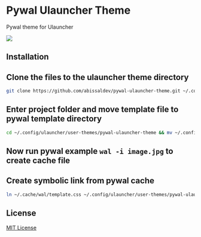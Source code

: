 
# Pywal Ulauncher Theme

Pywal theme for Ulauncher

![](example.gif)

## Installation

## Clone the files to the ulauncher theme directory

```bash
git clone https://github.com/abissaldev/pywal-ulauncher-theme.git ~/.config/ulauncher/user-themes/pywal-ulauncher-theme
```


## Enter project folder and move template file to pywal template directory
```bash
cd ~/.config/ulauncher/user-themes/pywal-ulauncher-theme && mv ~/.config/wal/templates/template.css
```

## Now run pywal example ```wal -i image.jpg``` to create cache file

## Create symbolic link from pywal cache

```bash
ln ~/.cache/wal/template.css ~/.config/ulauncher/user-themes/pywal-ulauncher-theme
```
## License

[MIT License](./LICENSE)